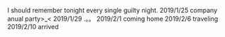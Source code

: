 I should remember tonight every single guilty night.
2019/1/25 company anual party>_<
2019/1/29 .。。
2019/2/1 coming home
2019/2/6 traveling
2019/2/10 arrived
